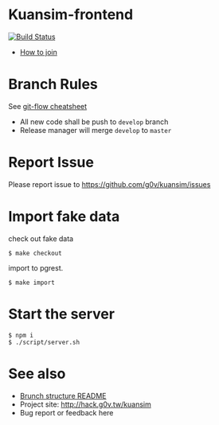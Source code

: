 # Kuansim-frontend

[![Build Status](https://travis-ci.org/g0v/kuansim.png?branch=master)](https://travis-ci.org/g0v/kuansim)

- [How to join](https://g0v.hackpad.com/--1OaXIxVVPSd)

# Branch Rules
See [git-flow cheatsheet](http://danielkummer.github.io/git-flow-cheatsheet/)

*   All new code shall be push to `develop` branch
*   Release manager will merge `develop` to `master`

# Report Issue
Please report issue to <https://github.com/g0v/kuansim/issues>

# Import fake data

check out fake data

```
$ make checkout
```

import to pgrest.

```
$ make import
```

# Start the server
```
$ npm i
$ ./script/server.sh
```

# See also
- [Brunch structure README](https://github.com/g0v/kuansim-frontend/blob/master/README_brunch.md)
- Project site: http://hack.g0v.tw/kuansim
- Bug report or feedback here
